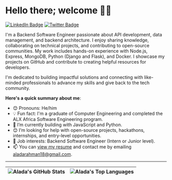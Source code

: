 # Hello there; welcome 👋🏾

[![LinkedIn Badge](https://img.shields.io/badge/-LinkedIn-blue?style=for-the-badge&logo=Linkedin&logoColor=white)](https://www.linkedin.com/in/abdulrahman-yakub-alada) 
[![Twitter Badge](https://img.shields.io/badge/-Twitter-1ca0f1?style=for-the-badge&logo=twitter&logoColor=white)](https://twitter.com/Alada_jr)


I'm a Backend Software Engineer passionate about API development, data management, and backend architecture. I enjoy sharing knowledge, collaborating on technical projects, and contributing to open-source communities. My work includes hands-on experience with Node.js, Express, MongoDB, Python (Django and Flask), and Docker. I showcase my projects on GitHub and contribute to creating helpful resources for developers.

I'm dedicated to building impactful solutions and connecting with like-minded professionals to advance my skills and give back to the tech community.

**Here's a quick summary about me**:

- 😊 Pronouns: He/him
- 💡 Fun fact:  I'm a graduate of Computer Engineering and completed the ALX Africa Software Engineering program.
- 🌱 I’m currently building with JavaScript and Python.
- 😊 I’m looking for help with open-source projects, hackathons, internships, and entry-level opportunities.
- 💼 Job interests: Backend Software Engineer (Intern or Junior level).
- 📫 You can [view my resume](#) and contact me by emailing aladarahman18@gmail.com.

---

| ![Alada's GitHub Stats](https://github-readme-stats.vercel.app/api?username=Aladaabdul&show_icons=true&include_all_commits=true&hide_border=true) | ![Alada's Top Languages](https://github-readme-stats.vercel.app/api/top-langs/?username=Aladaabdul&langs_count=8&layout=compact&hide_border=true) |
| ------------- | ------------- |


